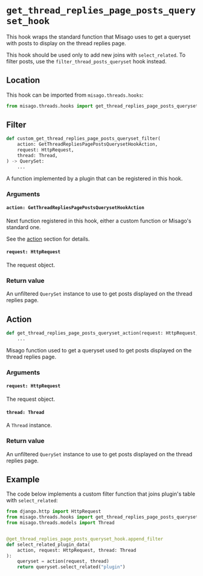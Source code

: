 # `get_thread_replies_page_posts_queryset_hook`

This hook wraps the standard function that Misago uses to get a queryset with posts to display on the thread replies page.

This hook should be used only to add new joins with `select_related`. To filter posts, use the `filter_thread_posts_queryset` hook instead.


## Location

This hook can be imported from `misago.threads.hooks`:

```python
from misago.threads.hooks import get_thread_replies_page_posts_queryset_hook
```


## Filter

```python
def custom_get_thread_replies_page_posts_queryset_filter(
    action: GetThreadRepliesPagePostsQuerysetHookAction,
    request: HttpRequest,
    thread: Thread,
) -> QuerySet:
    ...
```

A function implemented by a plugin that can be registered in this hook.


### Arguments

#### `action: GetThreadRepliesPagePostsQuerysetHookAction`

Next function registered in this hook, either a custom function or Misago's standard one.

See the [action](#action) section for details.


#### `request: HttpRequest`

The request object.


### Return value

An unfiltered `QuerySet` instance to use to get posts displayed on the thread replies page.


## Action

```python
def get_thread_replies_page_posts_queryset_action(request: HttpRequest, thread: Thread) -> QuerySet:
    ...
```

Misago function used to get a queryset used to get posts displayed on the thread replies page.


### Arguments

#### `request: HttpRequest`

The request object.


#### `thread: Thread`

A `Thread` instance.


### Return value

An unfiltered `QuerySet` instance to use to get posts displayed on the thread replies page.


## Example

The code below implements a custom filter function that joins plugin's table with `select_related`:

```python
from django.http import HttpRequest
from misago.threads.hooks import get_thread_replies_page_posts_queryset_hook
from misago.threads.models import Thread


@get_thread_replies_page_posts_queryset_hook.append_filter
def select_related_plugin_data(
    action, request: HttpRequest, thread: Thread
):
    queryset = action(request, thread)
    return queryset.select_related("plugin")
```